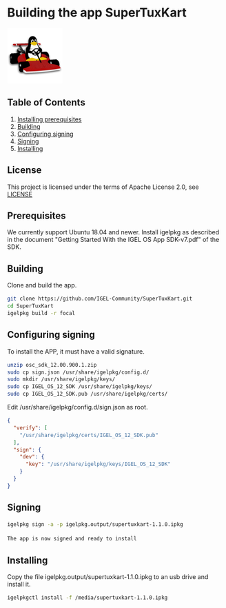 # Building the app SuperTuxKart

![SuperTuxKart](data/app.png)

## Table of Contents
1. [Installing prerequisites](#installing-prerequisites)
2. [Building](#building)
3. [Configuring signing](#configuring-signing)
4. [Signing](#signing)
5. [Installing](#installing)


## License

This project is licensed under the terms of Apache License 2.0, see [LICENSE](LICENSE)

## Prerequisites

We currently support Ubuntu 18.04 and newer. Install igelpkg as described in the document "Getting Started With the IGEL OS App SDK-v7.pdf" of the SDK.

## Building

Clone and build the app.
```bash
git clone https://github.com/IGEL-Community/SuperTuxKart.git
cd SuperTuxKart
igelpkg build -r focal
```


## Configuring signing

To install the APP, it must have a valid signature.

```bash
unzip osc_sdk_12.00.900.1.zip
sudo cp sign.json /usr/share/igelpkg/config.d/
sudo mkdir /usr/share/igelpkg/keys/
sudo cp IGEL_OS_12_SDK /usr/share/igelpkg/keys/
sudo cp IGEL_OS_12_SDK.pub /usr/share/igelpkg/certs/
```

Edit /usr/share/igelpkg/config.d/sign.json as root.

```json
{
  "verify": [
    "/usr/share/igelpkg/certs/IGEL_OS_12_SDK.pub"
  ],
  "sign": {
    "dev": {
      "key": "/usr/share/igelpkg/keys/IGEL_OS_12_SDK"
    }
  }
}
```

## Signing

```bash
igelpkg sign -a -p igelpkg.output/supertuxkart-1.1.0.ipkg

The app is now signed and ready to install
```

## Installing

Copy the file igelpkg.output/supertuxkart-1.1.0.ipkg to an usb drive and install it.
```bash
igelpkgctl install -f /media/supertuxkart-1.1.0.ipkg
```
